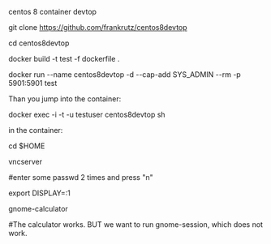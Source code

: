 centos 8 container devtop


git clone https://github.com/frankrutz/centos8devtop

cd centos8devtop

docker build -t test -f dockerfile .

docker run --name centos8devtop -d --cap-add SYS_ADMIN --rm  -p  5901:5901 test



Than you jump into the container:

docker exec -i -t -u testuser centos8devtop sh

in the container: 


cd $HOME

vncserver

#enter some passwd 2 times and press "n"

export DISPLAY=:1

gnome-calculator

#The calculator works. BUT we want to run gnome-session, which does not work.

